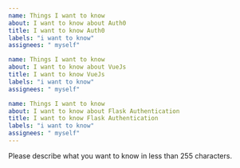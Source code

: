 ```yaml
---
name: Things I want to know
about: I want to know about Auth0
title: I want to know Auth0
labels: "i want to know"
assignees: " myself"

name: Things I want to know
about: I want to know about VueJs
title: I want to know VueJs
labels: "i want to know"
assignees: " myself"

name: Things I want to know
about: I want to know about Flask Authentication
title: I want to know Flask Authentication
labels: "i want to know"
assignees: " myself"
---
```


Please describe what you want to know in less than 255 characters.
